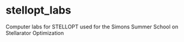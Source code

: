 # stellopt_labs
Computer labs for STELLOPT used for the Simons Summer School on Stellarator Optimization
